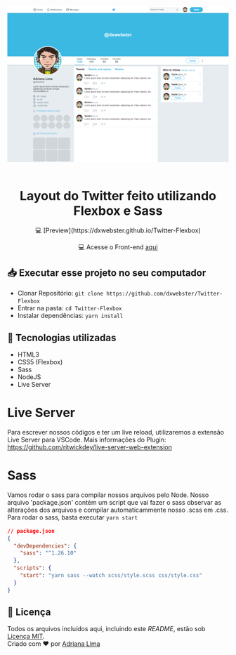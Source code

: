 <p align="center">
  <img src="./readme/Twitter.png"  width="550"/>
  <br><br>
</p>

<h1 align="center">Layout do Twitter feito utilizando Flexbox e Sass</h1> 
<div align="center">  
 💻
 [Preview](https://dxwebster.github.io/Twitter-Flexbox)
  
  💻 Acesse o Front-end [aqui](https://github.com/dxwebster/NLW2-Proffy/tree/master/web)

</div>

## 📥 Executar esse projeto no seu computador

- Clonar Repositório: `git clone https://github.com/dxwebster/Twitter-Flexbox`
- Entrar na pasta: `cd Twitter-Flexbox`
- Instalar dependências: `yarn install`

## 🚀 Tecnologias utilizadas

- HTML3
- CSS5 (Flexbox)
- Sass
- NodeJS
- Live Server

# Live Server

Para escrever nossos códigos e ter um live reload, utilizaremos a extensão Live Server para VSCode.
Mais informações do Plugin: https://github.com/ritwickdey/live-server-web-extension

# Sass

Vamos rodar o sass para compilar nossos arquivos pelo Node. Nosso arquivo 'package.json' contém um script que vai fazer o sass observar as alterações dos arquivos e compilar automaticammente nosso .scss em .css. Para rodar o sass, basta executar `yarn start`

```json
// package.json
{
  "devDependencies": {
    "sass": "^1.26.10"
  },
  "scripts": {
    "start": "yarn sass --watch scss/style.scss css/style.css"
  }
}
```

## 📕 Licença

Todos os arquivos incluídos aqui, incluindo este _README_, estão sob [Licença MIT](./LICENSE).<br>
Criado com ❤ por [Adriana Lima](https://github.com/dxwebster)
